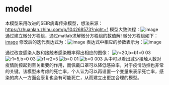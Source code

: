 # model
本模型采用改进的SEIR病毒传染模型，想法来源：https://zhuanlan.zhihu.com/p/104268573?night=1
模型大致流程：![image](https://user-images.githubusercontent.com/38526596/109908297-fd593d00-7cde-11eb-9475-c56450addf36.png)
通过建立微分方程组，通过matlab求解微分方程组的数值解!
微分方程组如下：
[image](https://user-images.githubusercontent.com/38526596/109907784-faaa1800-7cdd-11eb-9979-2fc64d09f5ef.png)
修改后的迭代表达式为：![image](https://user-images.githubusercontent.com/38526596/109908150-b4a18400-7cde-11eb-8592-ed3f905be95a.png)
表达式中相应的参数表示为：![image](https://user-images.githubusercontent.com/38526596/109908343-1104a380-7cdf-11eb-85c9-f3ca46cce1f3.png)


通过改变感染人数和接触者感染概率得出相应的图像：
![r=20,b=b1=0 03](https://user-images.githubusercontent.com/38526596/109908572-7e183900-7cdf-11eb-9a29-805a792bfdbb.jpg)
![r1=5,b=0 03](https://user-images.githubusercontent.com/38526596/109908580-807a9300-7cdf-11eb-8c57-a439703ef273.jpg)
![r1=r2=5](https://user-images.githubusercontent.com/38526596/109908587-83758380-7cdf-11eb-8163-40a3ef4b6fd3.jpg)
![b=0 01](https://user-images.githubusercontent.com/38526596/109908595-87a1a100-7cdf-11eb-9a90-0a160ac7b4cd.jpg)
![b=0 003](https://user-images.githubusercontent.com/38526596/109908603-8b352800-7cdf-11eb-85cd-381337451b7e.jpg)
从中可以看出减少接触人数对疫情防控起到至关重要的作用，而佩戴口罩可以降低感染率，对于疫情防控也非常的关键。该模型未考虑的死亡率，个人认为可以再设置一个变量来表示死亡率，感染的病人一方面会康复也会有可能死亡，从而建立出更加合理的模型。


